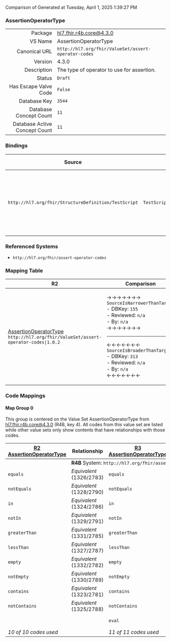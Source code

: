 Comparison of 
Generated at Tuesday, April 1, 2025 1:39:27 PM

### AssertionOperatorType

|      |     |
| ---: | --- |
| Package | hl7.fhir.r4b.core@4.3.0 |
| VS Name | AssertionOperatorType |
| Canonical URL | `http://hl7.org/fhir/ValueSet/assert-operator-codes` |
| Version | 4.3.0 |
| Description | The type of operator to use for assertion. |
| Status | `Draft` |
| Has Escape Valve Code | `False` |
| Database Key | `3544` |
| Database Concept Count | `11` |
| Database Active Concept Count | `11` |
### Bindings

| Source | Element | Binding | Strength | Element Short |
| ------ | ------- | ------- | -------- | ------------- |
| `http://hl7.org/fhir/StructureDefinition/TestScript` | `TestScript.setup.action.assert.operator` | `http://hl7.org/fhir/ValueSet/assert-operator-codes\|4.3.0` | `Required` | equals \| notEquals \| in \| notIn \| greaterThan \| lessThan \| empty \| notEmpty \| contains \| notContains \| eval |

### Referenced Systems

* `http://hl7.org/fhir/assert-operator-codes`
### Mapping Table

| R2 | Comparison | R3 | Comparison | R4 | Comparison | R4B | Comparison | R5
| --- | --- | --- | --- | --- | --- | --- | --- | ---
| [AssertionOperatorType](/docs/R2/ValueSets/AssertionOperatorType.md)<br/> `http://hl7.org/fhir/ValueSet/assert-operator-codes\|1.0.2` | →→→→→→→<br/>`SourceIsNarrowerThanTarget`<br/>- DBKey: `155`<br/>- Reviewed: `n/a`<br/>- By: `n/a`<br/>→→→→→→→<hr/>←←←←←←←<br/>`SourceIsBroaderThanTarget`<br/>- DBKey: `313`<br/>- Reviewed: `n/a`<br/>- By: `n/a`<br/>←←←←←←←| [AssertionOperatorType](/docs/R3/ValueSets/AssertionOperatorType.md)<br/> `http://hl7.org/fhir/ValueSet/assert-operator-codes\|3.0.2` | →→→→→→→<br/>`Equivalent`<br/>- DBKey: `534`<br/>- Reviewed: `n/a`<br/>- By: `n/a`<br/>→→→→→→→<hr/>←←←←←←←<br/>`Equivalent`<br/>- DBKey: `756`<br/>- Reviewed: `n/a`<br/>- By: `n/a`<br/>←←←←←←←| [AssertionOperatorType](/docs/R4/ValueSets/AssertionOperatorType.md)<br/> `http://hl7.org/fhir/ValueSet/assert-operator-codes\|4.0.1` | →→→→→→→<br/>`Equivalent`<br/>- DBKey: `1389`<br/>- Reviewed: `n/a`<br/>- By: `n/a`<br/>→→→→→→→<hr/>←←←←←←←<br/>`Equivalent`<br/>- DBKey: `1390`<br/>- Reviewed: `n/a`<br/>- By: `n/a`<br/>←←←←←←←| [AssertionOperatorType](/docs/R4B/ValueSets/AssertionOperatorType.md)<br/> `http://hl7.org/fhir/ValueSet/assert-operator-codes\|4.3.0` | →→→→→→→<br/>`SourceIsNarrowerThanTarget`<br/>- DBKey: `1017`<br/>- Reviewed: `n/a`<br/>- By: `n/a`<br/>→→→→→→→<hr/>←←←←←←←<br/>`SourceIsBroaderThanTarget`<br/>- DBKey: `1278`<br/>- Reviewed: `n/a`<br/>- By: `n/a`<br/>←←←←←←←| [AssertionOperatorType](/docs/R5/ValueSets/AssertionOperatorType.md)<br/> `http://hl7.org/fhir/ValueSet/assert-operator-codes\|5.0.0` 

### Code Mappings


#### Map Group 0

This group is centered on the Value Set AssertionOperatorType from hl7.fhir.r4b.core@4.3.0 (R4B, key 4).
All codes from this value set are listed while other value sets only show contents that have relationships with those codes.

| [R2 AssertionOperatorType](/docs/R2/ValueSets/AssertionOperatorType.md)| Relationship | [R3 AssertionOperatorType](/docs/R3/ValueSets/AssertionOperatorType.md)| Relationship | [R4 AssertionOperatorType](/docs/R4/ValueSets/AssertionOperatorType.md)| Relationship | R4B AssertionOperatorType| Relationship | [R5 AssertionOperatorType](/docs/R5/ValueSets/AssertionOperatorType.md)
| --- | --- | --- | --- | --- | --- | --- | --- | ---
| <td colspan="8">**R4B** System: `http://hl7.org/fhir/assert-operator-codes`
| `equals`| _Equivalent_ <br/>(1326/2783)| `equals`| _Equivalent_ <br/>(4965/7309)| `equals`| _Equivalent_ <br/>(14490/14491)| **`equals`**| _Equivalent_ <br/>(9549/11886)| `equals`
| `notEquals`| _Equivalent_ <br/>(1328/2790)| `notEquals`| _Equivalent_ <br/>(4967/7311)| `notEquals`| _Equivalent_ <br/>(14492/14493)| **`notEquals`**| _Equivalent_ <br/>(9551/11894)| `notEquals`
| `in`| _Equivalent_ <br/>(1324/2786)| `in`| _Equivalent_ <br/>(4963/7307)| `in`| _Equivalent_ <br/>(14494/14495)| **`in`**| _Equivalent_ <br/>(9547/11889)| `in`
| `notIn`| _Equivalent_ <br/>(1329/2791)| `notIn`| _Equivalent_ <br/>(4968/7312)| `notIn`| _Equivalent_ <br/>(14496/14497)| **`notIn`**| _Equivalent_ <br/>(9552/11895)| `notIn`
| `greaterThan`| _Equivalent_ <br/>(1331/2785)| `greaterThan`| _Equivalent_ <br/>(4970/7314)| `greaterThan`| _Equivalent_ <br/>(14498/14499)| **`greaterThan`**| _Equivalent_ <br/>(9554/11888)| `greaterThan`
| `lessThan`| _Equivalent_ <br/>(1327/2787)| `lessThan`| _Equivalent_ <br/>(4966/7310)| `lessThan`| _Equivalent_ <br/>(14500/14501)| **`lessThan`**| _Equivalent_ <br/>(9550/11890)| `lessThan`
| `empty`| _Equivalent_ <br/>(1332/2782)| `empty`| _Equivalent_ <br/>(4971/7315)| `empty`| _Equivalent_ <br/>(14502/14503)| **`empty`**| _Equivalent_ <br/>(9555/11885)| `empty`
| `notEmpty`| _Equivalent_ <br/>(1330/2789)| `notEmpty`| _Equivalent_ <br/>(4969/7313)| `notEmpty`| _Equivalent_ <br/>(14504/14505)| **`notEmpty`**| _Equivalent_ <br/>(9553/11893)| `notEmpty`
| `contains`| _Equivalent_ <br/>(1323/2781)| `contains`| _Equivalent_ <br/>(4961/7305)| `contains`| _Equivalent_ <br/>(14506/14507)| **`contains`**| _Equivalent_ <br/>(9545/11884)| `contains`
| `notContains`| _Equivalent_ <br/>(1325/2788)| `notContains`| _Equivalent_ <br/>(4964/7308)| `notContains`| _Equivalent_ <br/>(14508/14509)| **`notContains`**| _Equivalent_ <br/>(9548/11892)| `notContains`
| | | `eval`| _Equivalent_ <br/>(4962/7306)| `eval`| _Equivalent_ <br/>(14510/14511)| **`eval`**| _Equivalent_ <br/>(9546/11887)| `eval`
| *10 of 10 codes used* | | *11 of 11 codes used* | | *11 of 11 codes used* | | *11 of 11 codes used* | | *11 of 12 codes used* 

